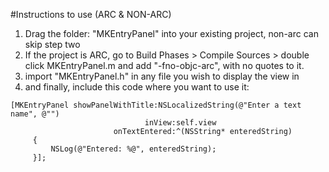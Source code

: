 #Instructions to use (ARC & NON-ARC) 
1. Drag the folder: "MKEntryPanel" into your existing project, non-arc can skip step two    
2. If the project is ARC, go to Build Phases > Compile Sources > double click MKEntryPanel.m and add "-fno-objc-arc", with no quotes to it.  
3. import "MKEntryPanel.h" in any file you wish to display the view in  
4. and finally, include this code where you want to use it:
```
[MKEntryPanel showPanelWithTitle:NSLocalizedString(@"Enter a text name", @"") 
                              inView:self.view 
                       onTextEntered:^(NSString* enteredString)
     {
         NSLog(@"Entered: %@", enteredString);
     }];
```